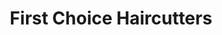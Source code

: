 ---
title: "First Choice Haircutters"
url: /brampton/first-choice-haircutters-sandalwood-parkway-east/
shop: hairdresser
---